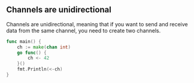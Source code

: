 
## Channels are unidirectional

Channels are unidirectional, meaning that if you want to send and receive data from the same channel, you need to create two channels.

```go
func main() {
    ch := make(chan int)
    go func() {
        ch <- 42
    }()
    fmt.Println(<-ch)
}
```

